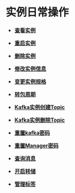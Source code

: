 # 实例日常操作<a name="ZH-CN_TOPIC_0169047401"></a>

-   **[查看实例](查看实例.md)**  

-   **[重启实例](重启实例.md)**  

-   **[删除实例](删除实例.md)**  

-   **[修改实例信息](修改实例信息.md)**  

-   **[变更实例规格](变更实例规格.md)**  

-   **[转包周期](转包周期.md)**  

-   **[Kafka实例创建Topic](Kafka实例创建Topic.md)**  

-   **[Kafka实例删除Topic](Kafka实例删除Topic.md)**  

-   **[重置kafka密码](重置kafka密码.md)**  

-   **[重置Manager密码](重置Manager密码.md)**  

-   **[查询消息](查询消息.md)**  

-   **[开启转储](开启转储.md)**  

-   **[管理标签](管理标签.md)**  


